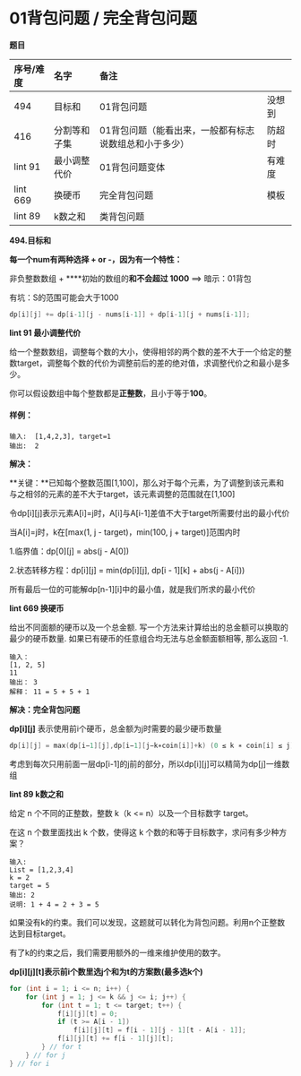 # 01背包问题 / 完全背包问题

**题目**

| 序号/难度 | 名字 | 备注 |  |
| :--- | :--- | :--- | :--- |
| 494 | 目标和 | 01背包问题 | 没想到 |
| 416 | 分割等和子集 | 01背包问题（能看出来，一般都有标志说数组总和小于多少） | 防超时 |
| lint 91 | 最小调整代价 | 01背包问题变体 | 有难度 |
| lint 669 | 换硬币 | 完全背包问题 | 模板 |
| lint 89 | k数之和 | 类背包问题 |  |



**494.目标和**

**每一个num有两种选择 + or -，因为有一个特性：**

非负整数数组 + ****初始的数组的**和不会超过 1000** ==&gt; 暗示：01背包

有坑：S的范围可能会大于1000

```cpp
dp[i][j] += dp[i-1][j - nums[i-1]] + dp[i-1][j + nums[i-1]];
```

**lint 91 最小调整代价**

给一个整数数组，调整每个数的大小，使得相邻的两个数的差不大于一个给定的整数target，调整每个数的代价为调整前后的差的绝对值，求调整代价之和最小是多少。

你可以假设数组中每个整数都是**正整数**，且小于等于**100**。

#### **样例：**

```text
输入:  [1,4,2,3], target=1 
输出:  2 
```

**解决：**

**关键：**已知每个整数范围\[1,100\]，那么对于每个元素，为了调整到该元素和与之相邻的元素的差不大于target，该元素调整的范围就在\[1,100\]

令dp\[i\]\[j\]表示元素A\[i\]=j时，A\[i\]与A\[i-1\]差值不大于target所需要付出的最小代价

当A\[i\]=j时，k在\[max\(1, j - target\)，min\(100, j + target\)\]范围内时

1.临界值：dp\[0\]\[j\] = abs\(j - A\[0\]\)

2.状态转移方程：dp\[i\]\[j\] = min\(dp\[i\]\[j\], dp\[i - 1\]\[k\] + abs\(j - A\[i\]\)\)

所有最后一位的可能解dp\[n-1\]\[i\]中的最小值，就是我们所求的最小代价

**lint 669 换硬币**

给出不同面额的硬币以及一个总金额. 写一个方法来计算给出的总金额可以换取的最少的硬币数量. 如果已有硬币的任意组合均无法与总金额面额相等, 那么返回 ​-1​.

```text
输入：
[1, 2, 5]
11
输出： 3
解释： 11 = 5 + 5 + 1 
```

**解决：完全背包问题**

**dp\[i\]\[j\]** 表示使用前i个硬币，总金额为j时需要的最少硬币数量

```cpp
dp[i][j] = max(dp[i−1][j],dp[i−1][j−k∗coin[i]]+k) (0 ≤ k ∗ coin[i] ≤ j)
```

考虑到每次只用前面一层dp\[i-1\]的j前的部分，所以dp\[i\]\[j\]可以精简为dp\[j\]一维数组

**lint 89 k数之和**

给定 n 个不同的正整数，整数 k（k &lt;= n）以及一个目标数字 target。　

在这 n 个数里面找出 k 个数，使得这 k 个数的和等于目标数字，求问有多少种方案？

```text
输入:
List = [1,2,3,4]
k = 2
target = 5
输出: 2
说明: 1 + 4 = 2 + 3 = 5 
```

如果没有k的约束。我们可以发现，这题就可以转化为背包问题。利用n个正整数达到目标target。

有了k的约束之后，我们需要用额外的一维来维护使用的数字。

**dp\[i\]\[j\]\[t\]表示前i个数里选j个和为t的方案数\(最多选k个\)**

```cpp
for (int i = 1; i <= n; i++) {
    for (int j = 1; j <= k && j <= i; j++) {
        for (int t = 1; t <= target; t++) {
            f[i][j][t] = 0;
            if (t >= A[i - 1])
                f[i][j][t] = f[i - 1][j - 1][t - A[i - 1]];
            f[i][j][t] += f[i - 1][j][t];
        } // for t
    } // for j
} // for i
```

